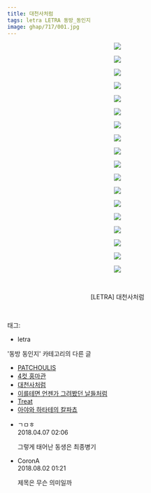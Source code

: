 ```yaml
---
title: 대천사처럼
tags: letra LETRA 동방_동인지
image: ghap/717/001.jpg
---
```

<div class="article">
<p style="text-align: center; clear: none; float: none;"><img src="{{ site.nasurl }}/ghap/717/001.jpg"/></p>
<p style="text-align: center; clear: none; float: none;"><img src="{{ site.nasurl }}/ghap/717/002.jpg"/></p>
<p style="text-align: center; clear: none; float: none;"><img src="{{ site.nasurl }}/ghap/717/003.jpg"/></p>
<p style="text-align: center; clear: none; float: none;"><img src="{{ site.nasurl }}/ghap/717/004.jpg"/></p>
<p style="text-align: center; clear: none; float: none;"><img src="{{ site.nasurl }}/ghap/717/005.jpg"/></p>
<p style="text-align: center; clear: none; float: none;"><img src="{{ site.nasurl }}/ghap/717/006.jpg"/></p>
<p style="text-align: center; clear: none; float: none;"><img src="{{ site.nasurl }}/ghap/717/007.jpg"/></p>
<p style="text-align: center; clear: none; float: none;"><img src="{{ site.nasurl }}/ghap/717/008.jpg"/></p>
<p style="text-align: center; clear: none; float: none;"><img src="{{ site.nasurl }}/ghap/717/009.jpg"/></p>
<p style="text-align: center; clear: none; float: none;"><img src="{{ site.nasurl }}/ghap/717/010.jpg"/></p>
<p style="text-align: center; clear: none; float: none;"><img src="{{ site.nasurl }}/ghap/717/011.jpg"/></p>
<p style="text-align: center; clear: none; float: none;"><img src="{{ site.nasurl }}/ghap/717/012.jpg"/></p>
<p style="text-align: center; clear: none; float: none;"><img src="{{ site.nasurl }}/ghap/717/013.jpg"/></p>
<p style="text-align: center; clear: none; float: none;"><img src="{{ site.nasurl }}/ghap/717/014.jpg"/></p>
<p style="text-align: center; clear: none; float: none;"><img src="{{ site.nasurl }}/ghap/717/015.jpg"/></p>
<p style="text-align: center; clear: none; float: none;"><img src="{{ site.nasurl }}/ghap/717/016.jpg"/></p>
<p style="text-align: center; clear: none; float: none;"><img src="{{ site.nasurl }}/ghap/717/017.jpg"/></p>
<p style="text-align: center; clear: none; float: none;"><img src="{{ site.nasurl }}/ghap/717/018.jpg"/></p>
<p style="text-align: center; clear: none; float: none;"><br/></p>
<p style="text-align: center; clear: none; float: none;">[LETRA] 대천사처럼</p>
<p><br/></p>
</div><div class="tagTrail">
<p>태그: </p>
<ul>
<li>letra</li>
</ul>
</div><div class="another">
<p>'동방 동인지' 카테고리의 다른 글</p>
<ul>
<li><a href="/2016-07-07-ghap_719">PATCHOULIS</a></li>
<li><a href="/2016-07-07-ghap_718">4컷 홍마관</a></li>
<li><a href="/2016-07-07-ghap_717">대천사처럼</a></li>
<li><a href="/2016-07-06-ghap_716">이를테면 언젠가 그려봤던 날들처럼</a></li>
<li><a href="/2016-07-06-ghap_715">Treat</a></li>
<li><a href="/2016-07-06-ghap_714">아야와 하타테의 칼파쵸</a></li>
</ul>
</div><div class="cb_module cb_fluid">
<div class="cb_wrt cb_profile">
<div class="comment">
<ul>
<li class="cb_thumb_off" id="comment15234725">
<div class="cb_comment_area">
<div class="cb_info_area">
<div class="cb_section">
<span class="cb_nick_name">ㄱㅁㅎ</span>
</div>
<div class="cb_section">
<span class="cb_date">2018.04.07 02:06 </span>
</div>
</div>
<div class="cb_dsc_comment">
<p class="cb_dsc">
											그렇게 태어난 동생은 최종병기
										</p>
</div>
</div></li>
<li class="cb_thumb_off" id="comment15298748">
<div class="cb_comment_area">
<div class="cb_info_area">
<div class="cb_section">
<span class="cb_nick_name">CoronA</span>
</div>
<div class="cb_section">
<span class="cb_date">2018.08.02 01:21 </span>
</div>
</div>
<div class="cb_dsc_comment">
<p class="cb_dsc">
											제목은 무슨 의미일까
										</p>
</div>
</div></li>
</ul>
</div>
</div><!-- commentList close -->
</div>